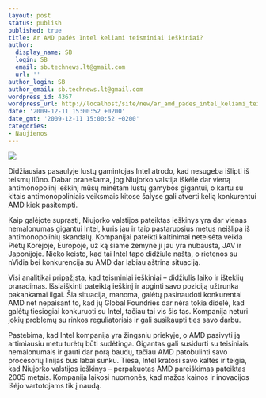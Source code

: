 ```yaml
---
layout: post
status: publish
published: true
title: Ar AMD padės Intel keliami teisminiai ieškiniai?
author:
  display_name: SB
  login: SB
  email: sb.technews.lt@gmail.com
  url: ''
author_login: SB
author_email: sb.technews.lt@gmail.com
wordpress_id: 4367
wordpress_url: http://localhost/site/new/ar_amd_pades_intel_keliami_teisminiai_ieskiniai/
date: '2009-12-11 15:00:52 +0200'
date_gmt: '2009-12-11 15:00:52 +0200'
categories:
- Naujienos
---
```

<div class="imgright"><img src="http://t3.gstatic.com/images?q=tbn:YC7vIympW0786M:http://www.france24.com/en/files/imagecache/france24_ct_player_thumbnail/story/intel-m.jpg"  /></div>
<p>Didžiausias pasaulyje lustų gamintojas Intel atrodo, kad nesugeba išlipti iš teismų liūno. Dabar pranešama, jog Niujorko valstija iškėlė dar vieną antimonopolinį ieškinį mūsų minėtam lustų gamybos gigantui, o kartu su kitais antimonopoliniais veiksmais kitose šalyse gali atverti kelią konkurentui AMD kiek pasitempti.</p>
<p>Kaip galėjote suprasti, Niujorko valstijos pateiktas ieškinys yra dar vienas nemalonumas gigantui Intel, kuris jau ir taip pastaruosius metus neišlipa iš antimonopolinių skandalų. Kompanijai pateikti kaltinimai neteisėta veikla Pietų Korėjoje, Europoje, už ką šiame žemyne ji jau yra nubausta, JAV ir Japonijoje. Nieko keisto, kad tai Intel tapo didžiule našta, o rietenos su nVidia bei konkurencija su AMD dar labiau aštrina situaciją.</p>
<p>Visi analitikai pripažįsta, kad teisminiai ieškiniai – didžiulis laiko ir išteklių praradimas. Išsiaiškinti pateiktą ieškinį ir apginti savo poziciją užtrunka pakankamai ilgai. Šia situacija, manoma, galėtų pasinaudoti konkurentai AMD net nepaisant to, kad jų Global Foundries dar nėra tokia didelė, kad galėtų tiesiogiai konkuruoti su Intel, tačiau tai vis šis tas. Kompanija neturi jokių problemų su rinkos reguliatoriais ir gali susikaupti ties savo darbu.</p>
<p>Pastebima, kad Intel kompanija yra žingsniu priekyje, o AMD pasivyti ją artimiausiu metu turėtų būti sudėtinga. Gigantas gali susidurti su teisiniais nemalonumais ir gauti dar porą baudų, tačiau AMD patobulinti savo procesorių linijas bus labai sunku. Tiesa, Intel kratosi savo kaltės ir teigia, kad Niujorko valstijos ieškinys – perpakuotas AMD pareiškimas pateiktas 2005 metais. Kompanija laikosi nuomonės, kad mažos kainos ir inovacijos išėjo vartotojams tik į naudą.<br /></p>
